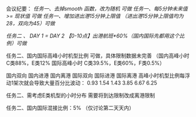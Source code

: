 会议纪要：
_任务一、去掉smooth 函数，改为随机 可做_ 
_任务一、每5分钟未来值 >= 现状值 可做_
_任务一、增加进出港15分钟上限值 （进出港15分钟上限值均为28，双向为45）可做_

_任务二 、 DAY 1 = DAY 2 【0-10点】出港航班*60%（国内国际先都用这个比例）可做_

任务二、国内国际高峰小时机型比例 可做，具体限制数据未完善
（国内高峰小时 C类88%，E类12% 
  国际高峰小时 C类39.5%，E类60%，F类0.5%）

国内双向 国内进港 国内离港
国际双向 国际进港 国际离港
高峰小时机型比例每浮动1架次就会导致大量百分比波动：
0.93 1.54 1.43
3.85 6.67 6.25

任务二、需考虑E类机型的小时分布 
需要将到达限制改成离港限制

任务二、国内国际混接比例：5% （仅讨论第二天天内）